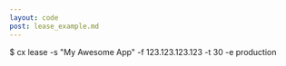 ```yaml
---
layout: code
post: lease_example.md
---
```



$ cx lease -s "My Awesome App" -f 123.123.123.123 -t 30 -e production
